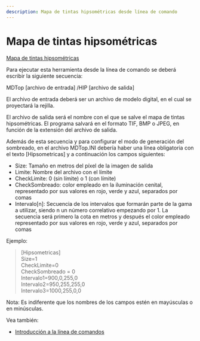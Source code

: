 ```yaml
---
description: Mapa de tintas hipsométricas desde línea de comando
---
```


# Mapa de tintas hipsométricas

[Mapa de tintas hipsométricas](../como.../untitled-282.md)

Para ejecutar esta herramienta desde la línea de comando se deberá escribir la siguiente secuencia:

MDTop \[archivo de entrada\] /HIP \[archivo de salida\]

El archivo de entrada deberá ser un archivo de modelo digital, en el cual se proyectará la rejilla.

El archivo de salida será el nombre con el que se salve el mapa de tintas hipsométricas. El programa salvará en el formato TIF, BMP o JPEG, en función de la extensión del archivo de salida.

Además de esta secuencia y para configurar el modo de generación del sombreado, en el archivo MDTop.INI debería haber una línea obligatoria con el texto \[Hipsometricas\] y a continuación los campos siguientes:

* Size: Tamaño en metros del píxel de la imagen de salida
* Limite: Nombre del archivo con el límite
* CheckLimite: 0 \(sin límite\) o 1 \(con límite\)
* CheckSombreado: color empleado en la iluminación cenital, representado por sus valores en rojo, verde y azul, separados por comas
* Intervalo\[n\]: Secuencia de los intervalos que formarán parte de la gama a utilizar, siendo n un número correlativo empezando por 1. La secuencia será primero la cota en metros y después el color empleado representado por sus valores en rojo, verde y azul, separados por comas

Ejemplo:

> \[Hipsometricas\]  
> Size=1  
> CheckLimite=0  
> CheckSombreado = 0  
> Intervalo1=900,0,255,0  
> Intervalo2=950,255,255,0  
> Intervalo3=1000,255,0,0

Nota: Es indiferente que los nombres de los campos estén en mayúsculas o en minúsculas.

Vea también:

* [Introducción a la línea de comandos](./)

